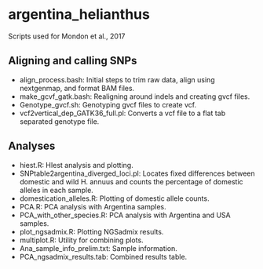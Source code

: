 # argentina_helianthus
Scripts used for Mondon et al., 2017

## Aligning and calling SNPs
* align_process.bash: Initial steps to trim raw data, align using nextgenmap, and format BAM files.
* make_gcvf_gatk.bash: Realigning around indels and creating gvcf files.
* Genotype_gvcf.sh: Genotyping gvcf files to create vcf.
* vcf2vertical_dep_GATK36_full.pl: Converts a vcf file to a flat tab separated genotype file.
## Analyses
* hiest.R: HIest analysis and plotting.
* SNPtable2argentina_diverged_loci.pl: Locates fixed differences between domestic and wild H. annuus and counts the percentage of domestic alleles in each sample.
* domestication_alleles.R: Plotting of domestic allele counts.
* PCA.R: PCA analysis with Argentina samples.
* PCA_with_other_species.R: PCA analysis with Argentina and USA samples.
* plot_ngsadmix.R: Plotting NGSadmix results.
* multiplot.R: Utility for combining plots.
* Ana_sample_info_prelim.txt: Sample information.
* PCA_ngsadmix_results.tab: Combined results table. 
